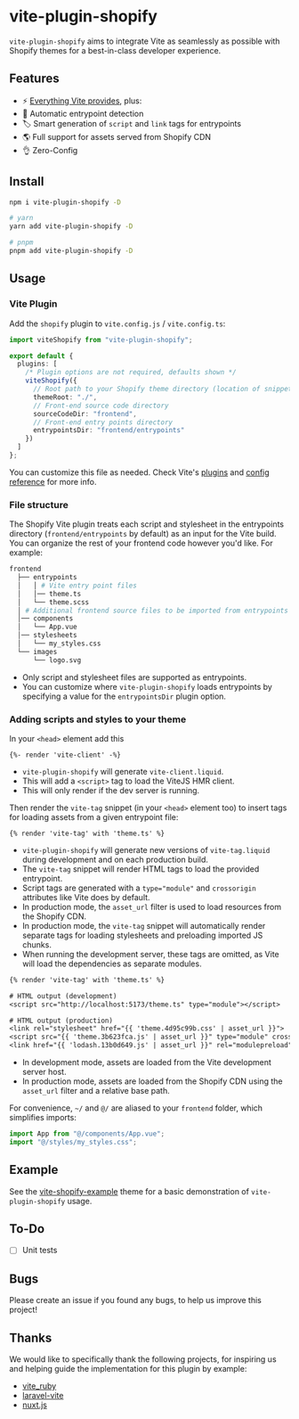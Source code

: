 # vite-plugin-shopify

`vite-plugin-shopify` aims to integrate Vite as seamlessly as possible with Shopify themes for a best-in-class developer experience.

## Features

- ⚡️ [Everything Vite provides](https://vitejs.dev/guide/features.html), plus:
- 🤖 Automatic entrypoint detection
- 🏷 Smart generation of `script` and `link` tags for entrypoints
- 🌎 Full support for assets served from Shopify CDN
- 👌 Zero-Config

## Install

```bash
npm i vite-plugin-shopify -D

# yarn
yarn add vite-plugin-shopify -D

# pnpm
pnpm add vite-plugin-shopify -D
```

## Usage

### Vite Plugin

Add the `shopify` plugin to `vite.config.js` / `vite.config.ts`:

```ts
import viteShopify from "vite-plugin-shopify";

export default {
  plugins: [
    /* Plugin options are not required, defaults shown */
    viteShopify({
      // Root path to your Shopify theme directory (location of snippets, sections, templates, etc.)
      themeRoot: "./",
      // Front-end source code directory
      sourceCodeDir: "frontend",
      // Front-end entry points directory
      entrypointsDir: "frontend/entrypoints"
    })
  ]
};
```

You can customize this file as needed. Check Vite's [plugins](https://vitejs.dev/plugins/) and [config reference](https://vitejs.dev/config/) for more info.

### File structure

The Shopify Vite plugin treats each script and stylesheet in the entrypoints directory (`frontend/entrypoints` by default) as an input for the Vite build. You can organize the rest of your frontend code however you'd like. For example:

```bash
frontend
  ├── entrypoints
  │   │ # Vite entry point files
  │   │── theme.ts
  │   └── theme.scss
  │ # Additional frontend source files to be imported from entrypoints
  │── components
  │   └── App.vue
  │── stylesheets
  │   └── my_styles.css
  └── images
      └── logo.svg
```

- Only script and stylesheet files are supported as entrypoints.
- You can customize where `vite-plugin-shopify` loads entrypoints by specifying a value for the `entrypointsDir` plugin option.

### Adding scripts and styles to your theme

In your `<head>` element add this

```liquid
{%- render 'vite-client' -%}
```

- `vite-plugin-shopify` will generate `vite-client.liquid`.
- This will add a `<script>` tag to load the ViteJS HMR client.
- This will only render if the dev server is running.

Then render the `vite-tag` snippet (in your `<head>` element too) to insert tags for loading assets from a given entrypoint file:

```liquid
{% render 'vite-tag' with 'theme.ts' %}
```

- `vite-plugin-shopify` will generate new versions of `vite-tag.liquid` during development and on each production build.
- The `vite-tag` snippet will render HTML tags to load the provided entrypoint.
- Script tags are generated with a `type="module"` and `crossorigin` attributes like Vite does by default.
- In production mode, the `asset_url` filter is used to load resources from the Shopify CDN.
- In production mode, the `vite-tag` snippet will automatically render separate tags for loading stylesheets and preloading imported JS chunks.
- When running the development server, these tags are omitted, as Vite will load the dependencies as separate modules.

```txt
{% render 'vite-tag' with 'theme.ts' %}

# HTML output (development)
<script src="http://localhost:5173/theme.ts" type="module"></script>

# HTML output (production)
<link rel="stylesheet" href="{{ 'theme.4d95c99b.css' | asset_url }}">
<script src="{{ 'theme.3b623fca.js' | asset_url }}" type="module" crossorigin="anonymous"></script>
<link href="{{ 'lodash.13b0d649.js' | asset_url }}" rel="modulepreload" as="script" crossorigin="anonymous">
```

- In development mode, assets are loaded from the Vite development server host.
- In production mode, assets are loaded from the Shopify CDN using the `asset_url` filter and a relative base path.

For convenience, `~/` and `@/` are aliased to your `frontend` folder, which simplifies imports:

```ts
import App from "@/components/App.vue";
import "@/styles/my_styles.css";
```

## Example

See the [vite-shopify-example](../vite-shopify-example/) theme for a basic demonstration of `vite-plugin-shopify` usage.

## To-Do

- [ ] Unit tests

## Bugs

Please create an issue if you found any bugs, to help us improve this project!

## Thanks

We would like to specifically thank the following projects, for inspiring us and helping guide the implementation for this plugin by example:

- [vite_ruby](https://github.com/ElMassimo/vite_ruby)
- [laravel-vite](https://github.com/innocenzi/laravel-vite)
- [nuxt.js](https://github.com/nuxt/framework)
